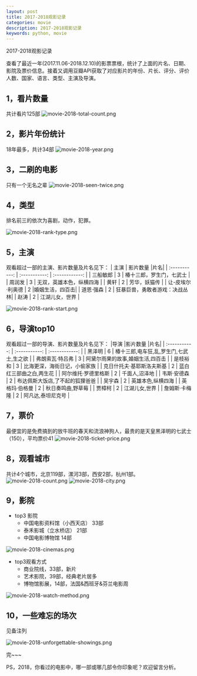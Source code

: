 ```yaml
---
layout: post
title: 2017-2018观影记录
categories: movie
description: 2017-2018观影记录
keywords: python, movie
---
```


2017-2018观影记录

查看了最近一年(2017.11.06-2018.12.10)的影票票根，统计了上面的片名、日期、影院及票价信息。接着又调用豆瓣API获取了对应影片的年份、片长、评分、评价人数、国家、语言、类型、主演及导演。

## 1，看片数量

共计看片125部
![movie-2018-total-count.png](https://i.loli.net/2018/12/17/5c1684ab78971.png)

## 2，影片年份统计

18年最多，共计34部
![movie-2018-year.png](https://i.loli.net/2018/12/17/5c167ef8ab811.png)

## 3，二刷的电影

只有一个无名之辈
![movie-2018-seen-twice.png](https://i.loli.net/2018/12/17/5c167d5d3549f.png)

## 4，类型

排名前三的依次为喜剧，动作，犯罪。

![movie-2018-rank-type.png](https://i.loli.net/2018/12/17/5c168a42c22b9.png)

## 5，主演

观看超过一部的主演、影片数量及片名见下：
|  主演	| 影片数量	|片名|
| :-----------: | :-----------: | :------------: |
| 三船敏郎 | 	3	| 椿十三郎，罗生门，七武士 |
| 周润发	| 3	| 无双，英雄本色，纵横四海 |
| 黄轩	| 2	| 芳华，妖猫传 |
| 让-皮埃尔·利奥德	| 2	|婚姻生活，四百击|
| 道恩·强森	| 2	| 狂暴巨兽，勇敢者游戏：决战丛林|
| 赵涛	| 2	| 江湖儿女，世界 |

![movie-2018-rank-start.png](https://i.loli.net/2018/12/17/5c168a42cca0a.png)

## 6，导演top10

观看超过一部的导演、影片数量及片名见下：
|导演 |影片数量	|片名|
| :-----------: | :-----------: | :------------: |
| 黑泽明	| 6	| 椿十三郎,电车狂,乱,罗生门,七武士,生之欲 |
| 弗朗索瓦·特吕弗	| 3	| 阿黛尔雨果的故事,婚姻生活,四百击 |
| 是枝裕和	| 3	| 比海更深，海街日记，小偷家族 |
| 克日什托夫·基耶斯洛夫斯基	| 2	| 蓝白红三部曲之白,两生花 |
| 阿尔维托·罗德里格斯	| 2	| 千面人,沼泽地 |
| 韦斯·安德森	| 2	| 布达佩斯大饭店,了不起的狐狸爸爸 |
| 吴宇森	| 2	| 英雄本色,纵横四海 |
| 英格玛·伯格曼	| 2	| 秋日奏鸣曲,野草莓 |
| 贾樟柯	| 2	| 江湖儿女,世界 |
| 詹姆斯·卡梅隆	| 2	| 阿凡达,泰坦尼克号 |

## 7，票价

最便宜的是免费搞到的放牛班的春天和流浪神狗人，最贵的是天皇黑泽明的七武士（150），平均票价41
![movie-2018-ticket-price.png](https://i.loli.net/2018/12/17/5c17c21f4f715.png)

## 8，观看城市

共计4个城市，北京119部，漯河3部，西安2部，杭州1部。
![movie-2018-count.png](https://i.loli.net/2018/12/16/5c15ce633864c.png)
![movie-2018-city.png](https://i.loli.net/2018/12/17/5c168370785f6.png)

## 9，影院

+ top3 影院
    - 中国电影资料馆（小西天店） 33部
    - 泰禾影城（立水桥店）      21部
    - 中国电影博物馆           14部 

![movie-2018-cinemas.png](https://i.loli.net/2018/12/18/5c17c8f515aef.png)

+ top3观看方式
    - 商业院线，33部，新片
    - 艺术影院，39部，经典老片居多
    - 博物馆影展，14部，法国&西班牙&芬兰电影周

![movie-2018-watch-method.png](https://i.loli.net/2018/12/18/5c17d96fa937b.png)

## 10，一些难忘的场次

见备注列

![movie-2018-unforgettable-showings.png](https://i.loli.net/2018/12/18/5c17e5c53c44c.png)

完~~~

PS，2018，你看过的电影中，哪一部或哪几部令你印象呢？欢迎留言分析。
